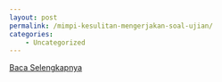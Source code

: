 ```yaml
---
layout: post
permalink: /mimpi-kesulitan-mengerjakan-soal-ujian/
categories:
    - Uncategorized
---
```


[Baca Selengkapnya](/02)